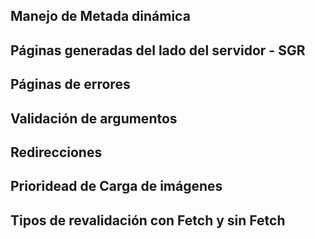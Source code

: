 ## Manejo de Metada dinámica

## Páginas generadas del lado del servidor - SGR

## Páginas de errores

## Validación de argumentos

## Redirecciones

## Prioridead de Carga de imágenes

## Tipos de revalidación con Fetch y sin Fetch
